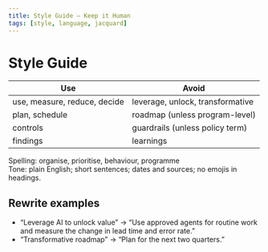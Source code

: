 ```yaml
---
title: Style Guide — Keep it Human
tags: [style, language, jacquard]
---
```


# Style Guide

Use | Avoid
---|---
use, measure, reduce, decide | leverage, unlock, transformative
plan, schedule | roadmap (unless program-level)
controls | guardrails (unless policy term)
findings | learnings

Spelling: organise, prioritise, behaviour, programme  
Tone: plain English; short sentences; dates and sources; no emojis in headings.

## Rewrite examples
- “Leverage AI to unlock value” → “Use approved agents for routine work and measure the change in lead time and error rate.”
- “Transformative roadmap” → “Plan for the next two quarters.”
